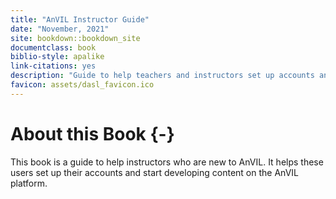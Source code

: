 ```yaml
---
title: "AnVIL Instructor Guide"
date: "November, 2021"
site: bookdown::bookdown_site
documentclass: book
biblio-style: apalike
link-citations: yes
description: "Guide to help teachers and instructors set up accounts and use the AnVIL platform for instruction"
favicon: assets/dasl_favicon.ico
---
```




# About this Book {-}

This book is a guide to help instructors who are new to AnVIL. It helps these users set up their accounts and start developing content on the AnVIL platform.
